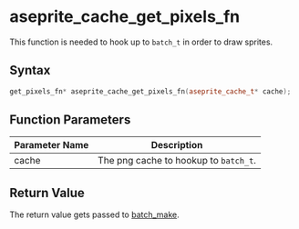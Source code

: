 
# aseprite_cache_get_pixels_fn

This function is needed to hook up to `batch_t` in order to draw sprites.

## Syntax

```cpp
get_pixels_fn* aseprite_cache_get_pixels_fn(aseprite_cache_t* cache);
```

## Function Parameters

Parameter Name | Description
--- | ---
cache | The png cache to hookup to `batch_t`.

## Return Value

The return value gets passed to [batch_make](https://github.com/RandyGaul/cute_framework/tree/master/docs/graphics/batch/batch_make.md). 

